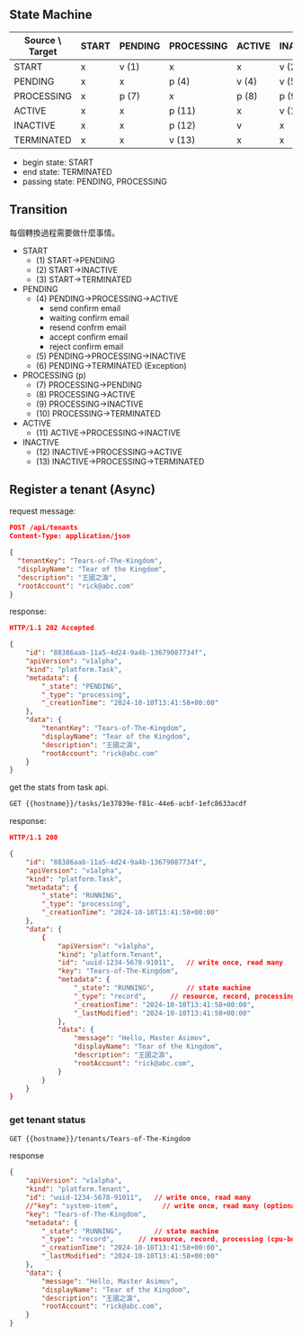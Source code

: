 

## State Machine

Source \ Target | START | PENDING | PROCESSING | ACTIVE | INACTIVE | TERMINATED
----------------|-------|---------|------------|--------|----------|-----------
START           |   x   |  v (1)  |     x      |    x   |   v (2)  |    v (3)
PENDING         |   x   |    x    |     p (4)  |  v (4) |   v (5)  |    v (6)
PROCESSING      |   x   |  p (7)  |     x      |  p (8) |   p (9)  |   p (10)
ACTIVE          |   x   |    x    |    p (11)  |    x   |   v (11)    |      x
INACTIVE        |   x   |    x    |    p (12)  |    v   |    x     |      v
TERMINATED      |   x   |    x    |    v (13)  |    x   |    x     |      x

- begin state: START
- end state: TERMINATED
- passing state: PENDING, PROCESSING

## Transition

每個轉換過程需要做什麼事情。

- START
    - (1) START->PENDING
    - (2) START->INACTIVE
    - (3) START->TERMINATED
- PENDING
    - (4) PENDING->PROCESSING->ACTIVE
        - send confirm email
        - waiting confirm email
        - resend confrm email
        - accept confirm email
        - reject confirm email
    - (5) PENDING->PROCESSING->INACTIVE
    - (6) PENDING->TERMINATED (Exception)
- PROCESSING (p)
    - (7) PROCESSING->PENDING
    - (8) PROCESSING->ACTIVE
    - (9) PROCESSING->INACTIVE
    - (10) PROCESSING->TERMINATED
- ACTIVE
    - (11) ACTIVE->PROCESSING->INACTIVE
- INACTIVE
    - (12) INACTIVE->PROCESSING->ACTIVE
    - (13) INACTIVE->PROCESSING->TERMINATED


## Register a tenant (Async)

request message:

```json
POST /api/tenants
Content-Type: application/json

{
  "tenantKey": "Tears-of-The-Kingdom",
  "displayName": "Tear of the Kingdom",
  "description": "王國之淚",
  "rootAccount": "rick@abc.com"
}
```

response:

```json
HTTP/1.1 202 Accepted

{
    "id": "88386aab-11a5-4d24-9a4b-13679087734f",
    "apiVersion": "v1alpha",  
    "kind": "platform.Task",
    "metadata": {  
        "_state": "PENDING",  
        "_type": "processing",
        "_creationTime": "2024-10-10T13:41:58+00:00"  
    },
    "data": {
        "tenantKey": "Tears-of-The-Kingdom",
        "displayName": "Tear of the Kingdom",
        "description": "王國之淚",
        "rootAccount": "rick@abc.com"
    }
}
```

get the stats from task api.

```bash
GET {{hostname}}/tasks/1e37839e-f81c-44e6-acbf-1efc8633acdf
```

response:

```json
HTTP/1.1 200

{
    "id": "88386aab-11a5-4d24-9a4b-13679087734f",
    "apiVersion": "v1alpha",  
    "kind": "platform.Task",
    "metadata": {  
        "_state": "RUNNING",  
        "_type": "processing",
        "_creationTime": "2024-10-10T13:41:58+00:00"  
    },
    "data": {
        {
            "apiVersion": "v1alpha",
            "kind": "platform.Tenant",
            "id": "uuid-1234-5678-91011",   // write once, read many
            "key": "Tears-of-The-Kingdom",
            "metadata": {        
                "_state": "RUNNING",        // state machine
                "_type": "record",      // resource, record, processing (cpu-bound)
                "_creationTime": "2024-10-10T13:41:58+00:00",
                "_lastModified": "2024-10-10T13:41:58+00:00" 
            },
            "data": {
                "message": "Hello, Master Asimov",
                "displayName": "Tear of the Kingdom",
                "description": "王國之淚",
                "rootAccount": "rick@abc.com",
            }
        }
    }
}
```

### get tenant status

```bash
GET {{hostname}}/tenants/Tears-of-The-Kingdom
```

response

```json
{
    "apiVersion": "v1alpha",
    "kind": "platform.Tenant",
    "id": "uuid-1234-5678-91011",   // write once, read many
    //"key": "system-item",           // write once, read many (optional)
    "key": "Tears-of-The-Kingdom",
    "metadata": {        
        "_state": "RUNNING",        // state machine
        "_type": "record",      // resource, record, processing (cpu-bound)
        "_creationTime": "2024-10-10T13:41:58+00:00",
        "_lastModified": "2024-10-10T13:41:58+00:00" 
    },
    "data": {
        "message": "Hello, Master Asimov",
        "displayName": "Tear of the Kingdom",
        "description": "王國之淚",
        "rootAccount": "rick@abc.com",
    }
}
```


